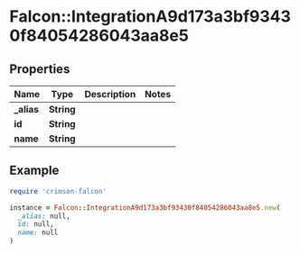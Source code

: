 # Falcon::IntegrationA9d173a3bf93430f84054286043aa8e5

## Properties

| Name | Type | Description | Notes |
| ---- | ---- | ----------- | ----- |
| **_alias** | **String** |  |  |
| **id** | **String** |  |  |
| **name** | **String** |  |  |

## Example

```ruby
require 'crimson-falcon'

instance = Falcon::IntegrationA9d173a3bf93430f84054286043aa8e5.new(
  _alias: null,
  id: null,
  name: null
)
```

